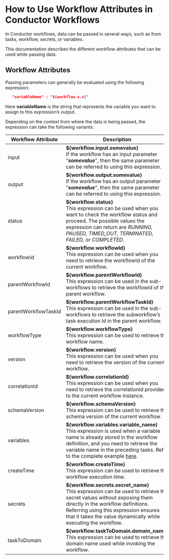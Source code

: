 # How to Use Workflow Attributes in Conductor Workflows

In Conductor workflows, data can be passed in several ways, such as from tasks, workflow, secrets, or variables. 

This documentation describes the different workflow attributes that can be used while passing data.

## Workflow Attributes 

Passing parameters can generally be evaluated using the following expression:

```json
   "variableName" : "${workflow.x.x}"
```

Here **variableName** is the string that represents the variable you want to assign to this expression’s output. 

Depending on the context from where the data is being passed, the expression can take the following variants:

| Workflow Attribute | Description |
| ------------------ | ----------- |
| input | **${workflow.input.somevalue}** <br/>If the workflow has an input parameter “**_somevalue_**”, then the same parameter can be referred to using this expression.|
| output | **${workflow.output.somevalue}** <br/>If the workflow has an output parameter “**_somevalue_**”, then the same parameter can be referred to using this expression.|
| status | **${workflow.status}** <br/>This expression can be used when you want to check the workflow status and proceed. The possible values the expression can return are _RUNNING, PAUSED, TIMED_OUT, TERMINATED, FAILED,_ or _COMPLETED_.|
| workflowId | **${workflow.workflowId}** <br/>This expression can be used when you need to retrieve the workflowId of the current workflow.|
| parentWorkflowId | **${workflow.parentWorkflowId}** <br/>This expression can be used in the sub-workflows to retrieve the workflowId of the parent workflow.|
| parentWorkflowTaskId | **${workflow.parentWorkflowTaskId}** <br/>This expression can be used in the sub-workflows to retrieve the subworkflow’s task execution Id in the parent workflow.|
| workflowType | **${workflow.workflowType}** <br/>This expression can be used to retrieve the workflow name.|
| version | **${workflow.version}** <br/>This expression can be used when you need to retrieve the version of the current workflow.|
| correlationId | **${workflow.correlationId}** <br/>This expression can be used when you need to retrieve the correlationId provided to the current workflow instance.|
| schemaVersion | **${workflow.schemaVersion}** <br/>This expression can be used to retrieve the schema version of the current workflow.|
| variables | **${workflow.variables.variable_name}** <br/>This expression is used when a variable name is already stored in the workflow definition, and you need to retrieve the variable name in the preceding tasks. Refer to the complete example [here](https://orkes.io/content/developer-guides/passing-inputs-to-task-in-conductor#detailed-examples:~:text=If%20the%20variable%20name%20is%20stored%20via%20the%20Set%20Variable%20task%2C%20the%20JSON%20looks%20like%20this%3A).|
| createTime | **${workflow.createTime}** <br/>This expression can be used to retrieve the workflow execution time.|
| secrets | **${workflow.secrets.secret_name}** <br/>This expression can be used to retrieve the secret values without exposing them directly in the workflow definitions. Referring using this expression ensures that it takes the value dynamically while executing the workflow.|
| taskToDomain | **${workflow.taskToDomain.domain_name}** <br/>This expression can be used to retrieve the domain name used while invoking the workflow.|